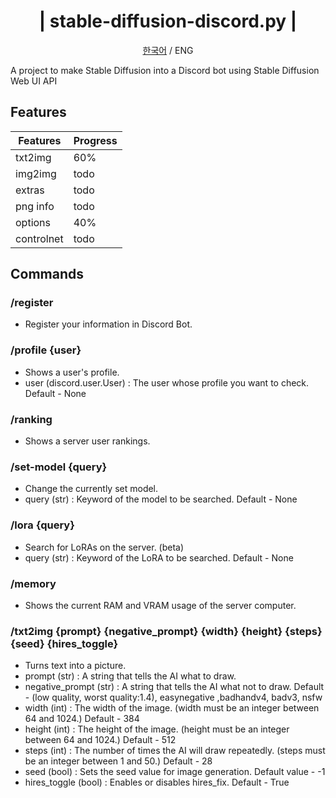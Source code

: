 <div align="center">
    <h1> | stable-diffusion-discord.py | </h1>
    <p><a href="https://github.com/quntnim/stable-diffusion-discord.py/blob/main/README.md">한국어</a> / ENG</p>
</div>

A project to make Stable Diffusion into a Discord bot using Stable Diffusion Web UI API
## Features


| Features | Progress |
| --- | --- |
| txt2img | 60% |
| img2img | todo |
| extras | todo |
| png info | todo |
| options | 40% |
| controlnet | todo |

## Commands

### /register

- Register your information in Discord Bot.

### /profile {user}

- Shows a user's profile.
- user (discord.user.User) : The user whose profile you want to check. Default - None

### /ranking

- Shows a server user rankings.

### /set-model {query}

- Change the currently set model.
- query (str) : Keyword of the model to be searched. Default - None

### /lora {query}

- Search for LoRAs on the server. (beta)
- query (str) : Keyword of the LoRA to be searched. Default - None

### /memory

- Shows the current RAM and VRAM usage of the server computer.

### /txt2img {prompt} {negative_prompt} {width} {height} {steps} {seed} {hires_toggle}

- Turns text into a picture.
- prompt (str) : A string that tells the AI what to draw.
- negative_prompt (str) : A string that tells the AI what not to draw. Default - (low quality, worst quality:1.4), easynegative ,badhandv4, badv3, nsfw
- width (int)  : The width of the image. (width must be an integer between 64 and 1024.) Default - 384
- height (int) : The height of the image. (height must be an integer between 64 and 1024.) Default - 512
- steps (int) : The number of times the AI will draw repeatedly. (steps must be an integer between 1 and 50.) Default - 28
- seed (bool) : Sets the seed value for image generation. Default value - -1
- hires_toggle (bool) : Enables or disables hires_fix. Default - True